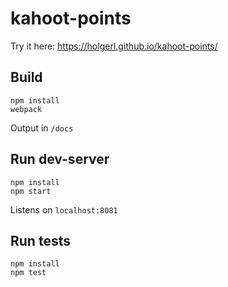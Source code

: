 # kahoot-points

Try it here: <https://holgerl.github.io/kahoot-points/>

## Build

```
npm install
webpack
```

Output in `/docs`

## Run dev-server

```
npm install
npm start 
```

Listens on `localhost:8081`

## Run tests

```
npm install
npm test
```
